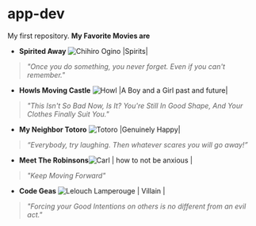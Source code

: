 # app-dev
My first repository.
**My Favorite Movies are**
- **Spirited Away** ![Chihiro Ogino](https://images6.fanpop.com/image/photos/38900000/Spirited-Away-quotes-38906004-600-480.jpg) |Spirits| 
> *"Once you do something, you never forget. Even if you can't remember."*
- **Howls Moving Castle** ![Howl](https://th.bing.com/th/id/OIP.fNVwpYGWZt1R3v0Jxq8KJAHaLG?rs=1&pid=ImgDetMain) |A Boy and a Girl past and future| 
> *"This Isn't So Bad Now, Is It? You're Still In Good Shape, And Your Clothes Finally Suit You."*
- **My Neighbor Totoro** ![Totoro](https://th.bing.com/th/id/OIP.lJX-i4QBnxzdoB-VnHqG-wHaFL?rs=1&pid=ImgDetMain) |Genuinely Happy| 
> *“Everybody, try laughing. Then whatever scares you will go away!”*
- **Meet The Robinsons**![Carl](https://th.bing.com/th/id/OIP.D6DkUS57iVIfjRk_NngBrgHaEJ?rs=1&pid=ImgDetMain) | how to not be anxious | 
> *"Keep Moving Forward"*
- **Code Geas** ![Lelouch Lamperouge](https://www.reddit.com/media?url=https%3A%2F%2Fi.redd.it%2Fotmaexyn88r61.png) | Villain | 
> *"Forcing your Good Intentions on others is no different from an evil act."*
